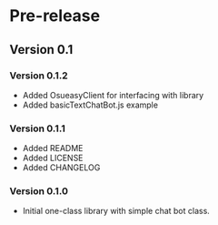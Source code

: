 # Pre-release

## Version 0.1

### Version 0.1.2

- Added OsueasyClient for interfacing with library
- Added basicTextChatBot.js example

### Version 0.1.1

- Added README
- Added LICENSE
- Added CHANGELOG

### Version 0.1.0

- Initial one-class library with simple chat bot class.
